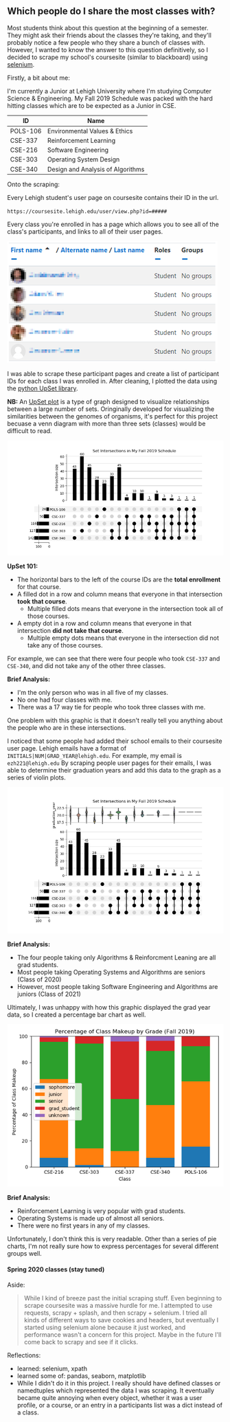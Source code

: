 ## Which people do I share the most classes with?

Most students think about this question at the beginning of a semester.
They might ask their friends about the classes they're taking, and they'll probably notice a few people who they share a bunch of classes with.
However, I wanted to know the answer to this question definitively, so I decided to scrape my school's coursesite (similar to blackboard) 
using [selenium](https://selenium.dev/projects/).

Firstly, a bit about me: 

I'm currently a Junior at Lehigh University where I'm studying Computer Science & Engineering. My Fall 2019 Schedule was packed with the hard hitting classes which are to be expected as a Junior in CSE.

| ID       | Name                              |
|----------|-----------------------------------|
| POLS-106 | Environmental Values & Ethics     |
| CSE-337  | Reinforcement Learning            |
| CSE-216  | Software Engineering              |
| CSE-303  | Operating System Design           |
| CSE-340  | Design and Analysis of Algorithms |

Onto the scraping:

Every Lehigh student's user page on coursesite contains their ID in the url.
 
 `https://coursesite.lehigh.edu/user/view.php?id=#####`

Every class you're enrolled in has a page which allows you to see all of the class's participants, 
and links to all of their user pages. 


![Anonymized participants list](./coursesite/images/participants.png)

I was able to scrape these participant pages and create a list of participant IDs for each class I was enrolled in.
After cleaning, I plotted the data using the [python UpSet library](https://pypi.org/project/UpSetPlot/).

**NB:** An [UpSet plot](https://caleydo.org/tools/upset/) is a type of graph designed to visualize relationships between a large number of sets.
Oringinally developed for visualizing the similarities between the genomes of organisms, 
it's perfect for this project becuase a venn diagram with more than three sets (classes) would be difficult to read.

![UpSet plot of Fall 2019](./coursesite/images/upsetplot_F2019.png)

**UpSet 101:**
- The horizontal bars to the left of the course IDs are the **total enrollment** for that course.
- A filled dot in a row and column means that everyone in that intersection **took that course**.
  - Multiple filled dots means that everyone in the intersection took all of those courses.
- A empty dot in a row and column means that everyone in that intersection **did not take that course**.
  - Multiple empty dots means that everyone in the intersection did not take any of those courses.
  
For example, we can see that there were four people who took `CSE-337` and `CSE-340`, and did not take any of the other three classes.

**Brief Analysis:**
- I'm the only person who was in all five of my classes.
- No one had four classes with me.
- There was a 17 way tie for people who took three classes with me.

One problem with this graphic is that it doesn't really tell you anything about the people who are in these intersections.

I noticed that some people had added their school emails to their coursesite user page.
Lehigh emails have a format of `INITIALS|NUM|GRAD_YEAR@lehigh.edu`. For example, my email is `ezh221@lehigh.edu`
By scraping people user pages for their emails, 
I was able to determine their graduation years and add this data to the graph as a series of violin plots.

![UpSet plot of Fall 2019 with grad_year](./coursesite/images/upsetplot_violin.png)

**Brief Analysis:**
- The four people taking only Algorithms & Reinforcment Leaning are all grad students.
- Most people taking Operating Systems and Algorithms are seniors (Class of 2020)
- However, most people taking Software Engineering and Algorithms are juniors (Class of 2021)

Ultimately, I was unhappy with how this graphic displayed the grad year data, so I created a percentage bar chart as well.

![Percentage bar chart of courses by grad_year](./coursesite/images/percentage_bar_class_makeup.png)

**Brief Analysis:**
- Reinforcement Learning is very popular with grad students.
- Operating Systems is made up of almost all seniors.
- There were no first years in any of my classes.


Unfortunately, I don't think this is very readable. Other than a series of pie charts, I'm not
really sure how to express percentages for several different groups well.


#### Spring 2020 classes (stay tuned)


Aside:
> While I kind of breeze past the initial scraping stuff. 
> Even beginning to scrape coursesite was a massive hurdle for me.
> I attempted to use requests, scrapy + splash, and then scrapy + selenium.
> I tried all kinds of different ways to save cookies and headers, 
> but eventually I started using selenium alone because it just worked, and performance wasn't a concern for this project.
> Maybe in the future I'll come back to scrapy and see if it clicks.

Reflections:
- learned: selenium, xpath
- learned some of: pandas, seaborn, matplotlib
- While I didn't do it in this project. I really should have defined classes or namedtuples which represented the data I was scraping.
  It eventually became quite annoying when every object, whether it was a user profile, or a course, or an entry in a
  participants list was a dict instead of a class.